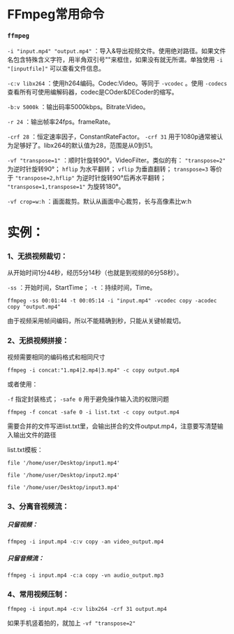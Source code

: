 # FFmpeg常用命令

### ```ffmpeg``` 

```-i "input.mp4" "output.mp4"``` ：导入&导出视频文件。使用绝对路径。如果文件名包含特殊含义字符，用半角双引号""来框住，如果没有就无所谓。单独使用 ```-i "[inputfile]"``` 可以查看文件信息。

```-c:v libx264``` ：使用h264编码。Codec:Video。等同于 ```-vcodec``` 。使用 ```-codecs``` 查看所有可使用编解码器，codec是COder&DECoder的缩写。

```-b:v 5000k``` ：输出码率5000kbps。Bitrate:Video。

```-r 24``` ：输出帧率24fps。frameRate。

```-crf 28``` ：恒定速率因子，ConstantRateFactor。 ```-crf 31``` 用于1080p通常被认为足够好了。libx264的默认值为28，范围是从0到51。

```-vf "transpose=1"``` ：顺时针旋转90°。VideoFilter。类似的有： ```"transpose=2"``` 为逆时针旋转90°； ```hflip``` 为水平翻转； ```vflip``` 为垂直翻转； ```transpose=3``` 等价于 ```"transpose=2,hflip"``` 为逆时针旋转90°后再水平翻转； ```"transpose=1,transpose=1"``` 为旋转180°。

```-vf crop=w:h``` ：画面裁剪。默认从画面中心裁剪，长与高像素比w:h

# 实例：

### 1、无损视频裁切：

从开始时间1分44秒，经历5分14秒（也就是到视频的6分58秒）。

```-ss``` ：开始时间，StartTime； ```-t``` ：持续时间，Time。

```
ffmpeg -ss 00:01:44 -t 00:05:14 -i "input.mp4" -vcodec copy -acodec copy "output.mp4"
```

由于视频采用帧间编码，所以不能精确到秒，只能从关键帧裁切。

### 2、无损视频拼接：

视频需要相同的编码格式和相同尺寸

```
ffmpeg -i concat:"1.mp4|2.mp4|3.mp4" -c copy output.mp4
```

或者使用：

```-f``` 指定封装格式； ```-safe 0``` 用于避免操作输入流的权限问题

```
ffmpeg -f concat -safe 0 -i list.txt -c copy output.mp4
```

需要合并的文件写进list.txt里，会输出拼合的文件output.mp4，注意要写清楚输入输出文件的路径

list.txt模板：

```
file '/home/user/Desktop/input1.mp4'

file '/home/user/Desktop/input2.mp4'

file '/home/user/Desktop/input3.mp4'
```

### 3、分离音视频流：

##### 只留视频：

```
ffmpeg -i input.mp4 -c:v copy -an video_output.mp4
```

##### 只留音频流：

```
ffmpeg -i input.mp4 -c:a copy -vn audio_output.mp3
```

### 4、常用视频压制：

```
ffmpeg -i input.mp4 -c:v libx264 -crf 31 output.mp4
```

如果手机竖着拍的，就加上 ```-vf "transpose=2"``` 